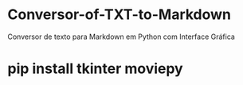 # Conversor-of-TXT-to-Markdown
 Conversor de texto para Markdown em Python com Interface Gráfica
 
# pip install tkinter moviepy
